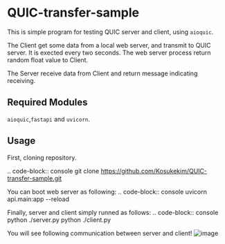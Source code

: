 # QUIC-transfer-sample

This is simple program for testing QUIC server and client, using ``aioquic``.

The Client get some data from a local web server, and transmit to QUIC server.
It is exected every two seconds.
The web server process return random float value to Client.

The Server receive data from Client and return message indicating receiving.

Required Modules
----------------
``aioquic``,``fastapi`` and ``uvicorn``.

Usage
---------------
First, cloning repository.

.. code-block:: console
  git clone https://github.com/Kosukekim/QUIC-transfer-sample.git

You can boot web server as following:
.. code-block:: console
  uvicorn api.main:app --reload

Finally, server and client simply runned as follows:
.. code-block:: console
  python ./server.py
  python ./client.py

You will see following communication between server and client!
![image](https://github.com/user-attachments/assets/47e11046-c4bc-4f8d-82a5-073e0eec825d)


